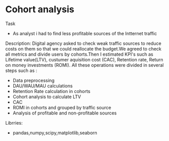# Cohort analysis
Task
- As analyst i had to find less profitable sources of the Intternet traffic 

Description:
Digital agency asked to check weak traffic sources to reduce costs on them so that we could reallocate the budget.We agreed to check all metrics and divide users by cohorts.Then I estimated KPI's such as Lifetime value(LTV), custumer aquisition cost (CAC), Retention rate, Return on money investments (ROMI).
All these operations were divided in several steps such as :
- Data preprocessing
- DAU/WAU/MAU calculations
- Retention Rate calculation in cohorts
- Cohort analysis to calculate LTV
- САС 
- ROMI in cohorts and grouped by traffic source
- Analysis of profitable and non-profitable sources

Librries:
- pandas,numpy,scipy,matplotlib,seaborn
